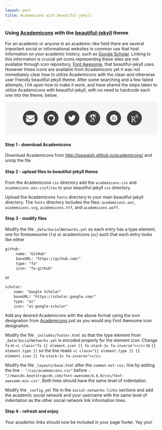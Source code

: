 ```yaml
---
layout: post
title: Academicons with beautiful-jekyll
---
```


### Using [Academicons](http://jpswalsh.github.io/academicons/) with the [beautiful-jekyll](https://github.com/daattali/beautiful-jekyll) theme

For an academic or anyone in an academic-like field there are several important social or informational websites in common use that host information on your academic history, such as [Google Scholar](scholar.google.com). 
Linking to this information is crucial yet icons representing these sites are not available through icon repository, [Font Awesome](https://fontawesome.com), that beautiful-jekyll uses. 
However these icons are available from Academicons yet it was not immediately clear how to utilize Academicons with the clean and otherwise user friendly beautiful-jekyll theme. 
After some searching and a few failed attempts, I hit upon how to make it work, and have shared the steps taken to utilize Academicons with beautiful-jekyll, with no need to hardcode each one into the theme, below.

![Academicons](/img/academicons_and_beautiful-jekyll.png)

#### Step 1 - download Academicons
Download Academicons from http://jpswalsh.github.io/academicons/ and unzip the file

#### Step 2 - upload files to beautiful-jekyll theme
From the Academicons `css` directory add the `academicons.css` and `academicons.min.cssfiles` to your beautiful-jekyll `css` directory.
	
Upload the Academicons `fonts` directory to your main beautiful-jekyll directory. The `fonts` directory includes the files: `academicons.eot`, `academicons.svg`, `academicons.ttf`, and `academicons.woff`.

#### Step 3 - modify files
Modify the file `_data/SocialNetworks.yml` so each entry has a type element, one for fontawesome (`fa`) or academicons (`ai`) such that each entry looks like either
```
github:
     name: "GitHub"
     baseURL: "https://github.com/"
     type: "fa"
     icon: "fa-github"
```
or
```
scholar:
    name: "Google Scholar"
    baseURL: "https://scholar.google.com/"
    type: "ai"
    icon: "ai-google-scholar"
```
Add any desired Academicons with the above format using the icon designation from [Academicons](https://jpswalsh.github.io/academicons/) just as you would any Font Awesome icon designation.

Modify the file `_includes/footer.html` so that the type element from `_data/SocialNetworks.yml` is encoded properly for the element icon.
Change `fa` in `<i class="fa {{ element.icon }} fa-stack-1x fa-inverse"></i>` to `{{ element.type }}` so the line reads `<i class="{{ element.type }} {{ element.icon }} fa-stack-1x fa-inverse"></i>`.

Modify the file `_layouts/base.html` after the `common-ext-css:` line by adding the line `- "/css/academicons.css"` before `- "//maxcdn.bootstrapcdn.com/font-awesome/4.6.0/css/font-awesome.min.css"`. Both lines should have the same level of indentation.

Modify the `_config.yml` file in the `social-networks-links` sections and add the academic social network and your username with the same level of indentation as the other social network link information lines.

#### Step 4 - refresh and enjoy
Your academic links should now be included in your page footer. Yay you!
